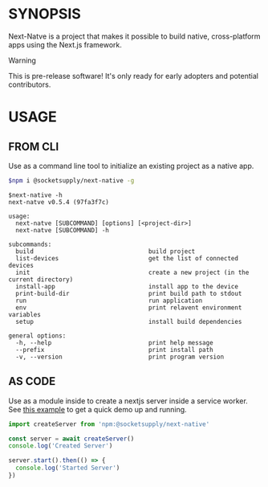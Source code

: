 # SYNOPSIS

Next-Natve is a project that makes it possible to build native, cross-platform apps using the
Next.js framework.

> [!WARNING]
> This is pre-release software! It's only ready for early adopters and potential contributors.

# USAGE

## FROM CLI

Use as a command line tool to initialize an existing project as a native app.

```bash
$npm i @socketsupply/next-native -g
```

```
$next-native -h
next-natve v0.5.4 (97fa3f7c)

usage:
  next-natve [SUBCOMMAND] [options] [<project-dir>]
  next-natve [SUBCOMMAND] -h

subcommands:
  build                                build project
  list-devices                         get the list of connected devices
  init                                 create a new project (in the current directory)
  install-app                          install app to the device
  print-build-dir                      print build path to stdout
  run                                  run application
  env                                  print relavent environment variables
  setup                                install build dependencies

general options:
  -h, --help                           print help message
  --prefix                             print install path
  -v, --version                        print program version
```

## AS CODE

Use as a module inside to create a nextjs server inside a service worker. See [this example][0]
to get a quick demo up and running.

```js
import createServer from 'npm:@socketsupply/next-native'

const server = await createServer()
console.log('Created Server')

server.start().then(() => {
  console.log('Started Server')
})
```

[0]:test
